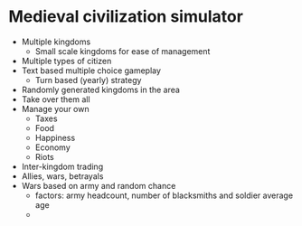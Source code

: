 # Medieval civilization simulator

- Multiple kingdoms
  - Small scale kingdoms for ease of management
- Multiple types of citizen
- Text based multiple choice gameplay
  - Turn based (yearly) strategy
- Randomly generated kingdoms in the area
- Take over them all
- Manage your own
  - Taxes
  - Food
  - Happiness
  - Economy
  - Riots
- Inter-kingdom trading
- Allies, wars, betrayals
- Wars based on army and random chance
  - factors: army headcount, number of blacksmiths and soldier average age
  - 
